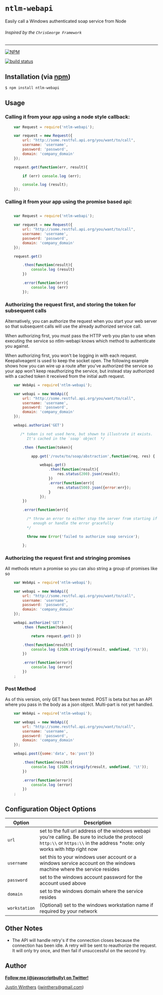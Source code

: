 # `ntlm-webapi`

Easily call a Windows authenticated soap service from Node

###### Inspired by the `ChrisGeorge Framework`

---

[![NPM](https://nodei.co/npm/ntlm-webapi.png?downloads=true&stars=true)](https://nodei.co/npm/ntlm-webapi/)

[![build status](https://secure.travis-ci.org/JustinWinthers/ntlm-webapi.png)](http://travis-ci.org/JustinWinthers/ntlm-webapi)

## Installation (via [npm](https://npmjs.org/package/ntlm-webapi))

```bash
$ npm install ntlm-webapi
```

## Usage

### Calling it from your app using a node style callback:

````javascript
    var Request = require('ntlm-webapi');

    var request = new Request({
        url: "http://some.restful.api.org/you/want/to/call",
        username: 'username',
        password: 'password',
        domain: 'company_domain'
    });

    request.get(function(err, result){

        if (err) console.log (err);

        console.log (result);
    });
````

### Calling it from your app using the promise based api:

````javascript

    var Request = require('ntlm-webapi');

    var request = new Request({
        url: "http://some.restful.api.org/you/want/to/call",
        username: 'username',
        password: 'password',
        domain: 'company_domain'
    });

    request.get()

        .then(function(result){
            console.log (result)
        })

        .error(function(err){
            console.log (err)
        });
````

### Authorizing the request first, and storing the token for subsequent calls

Alternatively, you can authorize the request when you start your web server so that subsequent calls
will use the already authorized service call.

When authorizing first, you must pass the HTTP verb you plan to use when executing the service so ntlm-webapi
knows which method to authenticate you against.

When authorizing first, you won't be logging in with each request.  Keepaliveagent is used to keep the socket open.
The following example shows how you can wire up a route after you've authorized the service so your app won't keep
reauthorizing the service, but instead stay authorized with a cached token it received from the initial auth request.

````javascript
    var WebApi = require('ntlm-webapi');

    var webapi = new WebApi({
        url: "http://some.restful.api.org/you/want/to/call",
        username: 'username',
        password: 'password',
        domain: 'company_domain'
    });

    webapi.authorize('GET')

       /* token is not used here, but shown to illustrate it exists.
          It's cached in the `soap` object  */

        .then (function(token){

            app.get('/route/to/soap/abstraction',function(req, res) {

                webapi.get()
                    .then(function(result){
                        res.status(200).json(result);
                    })
                    .error(function(err){
                        res.status(500).json({error:err});
                    }
                });
        })

        .error(function(err){

          /* throw an error to either stop the server from starting if it's severe
             enough or handle the error gracefully
          */

          throw new Error('failed to authorize soap service');

        };
````

### Authorizing the request first and stringing promises

All methods return a promise so you can also string a group of promises like so

````javascript
    var WebApi = require('ntlm-webapi');

    var webapi = new WebApi({
        url: "http://some.restful.api.org/you/want/to/call",
        username: 'username',
        password: 'password',
        domain: 'company_domain'
    });

    webapi.authorize('GET')
        .then (function(token){

            return request.get() })

        .then(function(result){
            console.log (JSON.stringify(result, undefined, '\t'));
        })

        .error(function(error){
            console.log (error)
        })
    ;
````

### Post Method

As of this version, only GET has been tested.  POST is beta but has an API where you pass in the body as a json object.  Multi-part is not yet handled.

````javascript
    var WebApi = require('ntlm-webapi');

    var webapi = new WebApi({
        url: "http://some.restful.api.org/you/want/to/call",
        username: 'username',
        password: 'password',
        domain: 'company_domain'
    });

    webapi.post({some:'data', to:'post'})

        .then(function(result){
            console.log (JSON.stringify(result, undefined, '\t'));
        })

        .error(function(error){
            console.log (error)
        })
    ;
````

## Configuration Object Options

| Option | Description
| --- | ---
| `url` | set to the full url address of the windows webapi you're calling.  Be sure to include the protocol `http:\\` or `https:\\` in the address *note: only works with http right now
| `username` | set this to your windows user account or a windows service account on the windows machine where the service resides
| `password` | set to the windows account password for the account used above
| `domain` | set to the windows domain where the service resides
| `workstation` | (Optional) set to the windows workstation name if required by your network

## Other Notes

- The API will handle retry's if the connection closes because the connection has been idle.  A retry will be sent to reauthorize the request.  It will only try once,
and then fail if unsuccessful on the second try.

## Author

**[Follow me (@javascriptbully) on Twitter!](https://twitter.com/intent/user?screen_name=javascriptbully)**

[Justin Winthers](https://github.com/JustinWinthers) ([jwinthers@gmail.com](mailto:jwinthers@gmail.com))